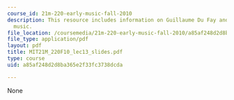 ```yaml
---
course_id: 21m-220-early-music-fall-2010
description: This resource includes information on Guillaume Du Fay and early fifteenth-century
  music.
file_location: /coursemedia/21m-220-early-music-fall-2010/a85af248d2d8ba365e2f33fc3738dcda_MIT21M_220F10_lec13_slides.pdf
file_type: application/pdf
layout: pdf
title: MIT21M_220F10_lec13_slides.pdf
type: course
uid: a85af248d2d8ba365e2f33fc3738dcda

---
```

None